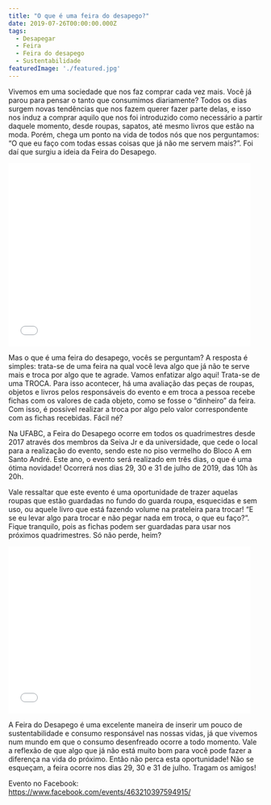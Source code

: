 ```yaml
---
title: "O que é uma feira do desapego?"
date: 2019-07-26T00:00:00.000Z
tags:
  - Desapegar
  - Feira
  - Feira do desapego
  - Sustentabilidade
featuredImage: './featured.jpg'
---
```


<p>
  <span style="font-weight: 400;">Vivemos em uma sociedade que nos faz comprar cada vez mais. Você já parou para pensar o tanto que consumimos diariamente? Todos os dias surgem novas tendências que nos fazem querer fazer parte delas, e isso nos induz a comprar aquilo que nos foi introduzido como necessário a partir daquele momento, desde roupas, sapatos, até mesmo livros que estão na moda. Porém, chega um ponto na vida de todos nós que nos perguntamos: “O que eu faço com todas essas coisas que já não me servem mais?”. Foi daí que surgiu a ideia da Feira do Desapego.
  </span>
</p>
<p>
  <iframe src="//giphy.com/embed/3o6MbtRx8nFU2n5wZO" width="480" height="362" frameborder="0">
  </iframe>
</p>
<p>
  <span style="font-weight: 400;">Mas o que é uma feira do desapego, vocês se perguntam? A resposta é simples: trata-se de uma feira na qual você leva algo que já não te serve mais e troca por algo que te agrade. Vamos enfatizar algo aqui! Trata-se de uma TROCA. Para isso acontecer, há uma avaliação das peças de roupas, objetos e livros pelos responsáveis do evento e em troca a pessoa recebe fichas com os valores de cada objeto, como se fosse o “dinheiro” da feira. Com isso, é possível realizar a troca por algo pelo valor correspondente com as fichas recebidas. Fácil né? 
  </span>
</p>
<p>
  <span style="font-weight: 400;">Na UFABC, a Feira do Desapego ocorre em todos os quadrimestres desde 2017 através dos membros da Seiva Jr e da universidade, que cede o local para a realização do evento, sendo este no piso vermelho do Bloco A em Santo André. Este ano, o evento será realizado em três dias, o que é uma ótima novidade! Ocorrerá nos dias 29, 30 e 31 de julho de 2019, das 10h às 20h.
  </span>
</p>
<p>
  <span style="font-weight: 400;">Vale ressaltar que este evento é uma oportunidade de trazer aquelas roupas que estão guardadas no fundo do guarda roupa, esquecidas e sem uso, ou aquele livro que está fazendo volume na prateleira para trocar! “E se eu levar algo para trocar e não pegar nada em troca, o que eu faço?”. Fique tranquilo, pois as fichas podem ser guardadas para usar nos próximos quadrimestres. Só não perde, heim?
  </span>
</p>
<p>
  <iframe src="//giphy.com/embed/3oxHQohP6Z8VhCLJ5e" width="480" height="330" frameborder="0">
  </iframe>
</p>
<p>
  <span style="font-weight: 400;">A Feira do Desapego é uma excelente maneira de inserir um pouco de sustentabilidade e consumo responsável nas nossas vidas, já que vivemos num mundo em que o consumo desenfreado ocorre a todo momento. Vale a reflexão de que algo que já não está muito bom para você pode fazer a diferença na vida do próximo. Então não perca esta oportunidade! Não se esqueçam, a feira ocorre nos dias 29, 30 e 31 de julho. Tragam os amigos!
  </span>
</p>
<p>Evento no Facebook: 
  <a href="https://www.facebook.com/events/463210397594915/">https://www.facebook.com/events/463210397594915/
  </a>
</p>
<p> 
</p>
